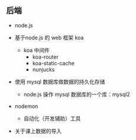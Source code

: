 ## 后端

- node.js
- 基于node.js 的 web 框架 koa
    - koa 中间件
        - koa-router
        - koa-static-cache
        - nunjucks
- 使用 mysql 数据库做数据的持久化存储
    - node.js 操作 mysql 数据库的一个库：mysql2

- nodemon
    - 自动化（开发辅助）工具


- 关于课上数据的导入

